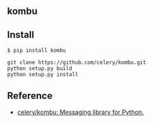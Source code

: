 ## kombu

## Install

```
$ pip install kombu
```

```
git clone https://github.com/celery/kombu.git
python setup.py build
python setup.py install
```

## Reference
* [celery/kombu: Messaging library for Python.](https://github.com/celery/kombu)
